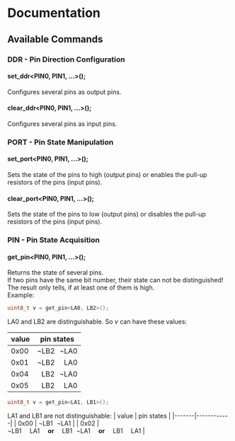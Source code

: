 # Documentation

## Available Commands

### DDR - Pin Direction Configuration

#### set_ddr<PIN0, PIN1, ...>();
Configures several pins as output pins.
#### clear_ddr<PIN0, PIN1, ...>();
Configures several pins as input pins.

### PORT - Pin State Manipulation
#### set_port<PIN0, PIN1, ...>();
Sets the state of the pins to high (output pins) or enables the pull-up resistors of the pins (input pins).
#### clear_port<PIN0, PIN1, ...>();
Sets the state of the pins to low (output pins) or disables the pull-up resistors of the pins (input pins).

### PIN - Pin State Acquisition
#### get_pin<PIN0, PIN1, ...>();
Returns the state of several pins.  
If two pins have the same bit number, their state can not be distinguished! The result only tells, if at least one of them is high.  
Example:
```c++
uint8_t v = get_pin<LA0, LB2>();
```
LA0 and LB2 are distinguishable. So *v* can have these values:

| value | pin states |
|-------|------------|
| 0x00  | ¬LB2&#x2007;¬LA0  |
| 0x01  | ¬LB2&#x2007;&#x2007;LA0  |
| 0x04  | &#x2007;LB2&#x2007;¬LA0  |
| 0x05  | &#x2007;LB2&#x2007;&#x2007;LA0  |

```c++
uint8_t v = get_pin<LA1, LB1>();
```
LA1 and LB1 are not distinguishable:
| value | pin states |
|-------|------------|
| 0x00  | ¬LB1&#x2007;¬LA1  |
| 0x02  | ¬LB1&#x2007;&#x2007;LA1&#x2007;&#x2007;**or**&#x2007;&#x2007;LB1&#x2007;¬LA1&#x2007;&#x2007;**or**&#x2007;&#x2007;LB1&#x2007;&#x2007;LA1 |
